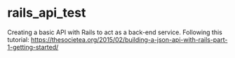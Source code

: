 # rails_api_test

Creating a basic API with Rails to act as a back-end service. Following this tutorial: https://thesocietea.org/2015/02/building-a-json-api-with-rails-part-1-getting-started/
